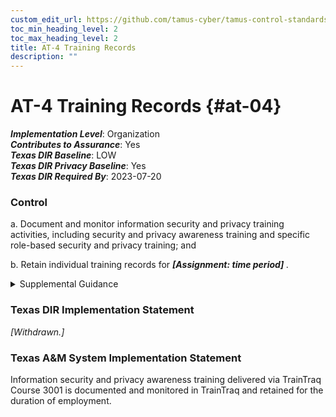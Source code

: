 ```yaml
---
custom_edit_url: https://github.com/tamus-cyber/tamus-control-standards/tree/main/content/tamus.edu/TAMUS_profile.yaml
toc_min_heading_level: 2
toc_max_heading_level: 2
title: AT-4 Training Records
description: ""
---
```


# AT-4 Training Records {#at-04}

_**Implementation Level**_: Organization\
_**Contributes to Assurance**_: Yes\
_**Texas DIR Baseline**_: LOW\
_**Texas DIR Privacy Baseline**_: Yes\
_**Texas DIR Required By**_: 2023-07-20

### Control



a. Document and monitor information security and privacy training activities, including security and privacy awareness training and specific role-based security and privacy training; and

b. Retain individual training records for <strong title="at-04_odp"> <em>[Assignment: time period]</em> </strong>.


<details><summary>Supplemental Guidance</summary>Documentation for specialized training may be maintained by individual supervisors at the discretion of the organization. The National Archives and Records Administration provides guidance on records retention for federal agencies.</details>

### Texas DIR Implementation Statement

<em>[Withdrawn.]</em>




### Texas A&M System Implementation Statement

Information security and privacy awareness training delivered via TrainTraq Course 3001 is documented and monitored in TrainTraq and retained for the duration of employment.

